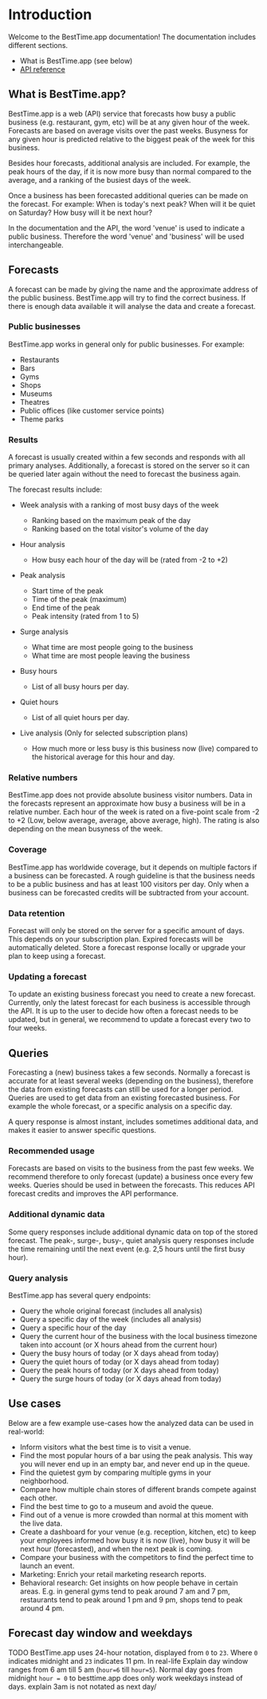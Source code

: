 
# Introduction

Welcome to the BestTime.app documentation! The documentation includes different sections.

* What is BestTime.app (see below)
* [API reference](#api-reference)


## What is BestTime.app?

BestTime.app is a web (API) service that forecasts how busy a public business (e.g. restaurant, gym, etc) will be at any given hour of the week. Forecasts are based on average visits over the past weeks. Busyness for any given hour is predicted relative to the biggest peak of the week for this business.

Besides hour forecasts, additional analysis are included. For example, the peak hours of the day, if it is now more busy than normal compared to the average, and a ranking of the busiest days of the week.

Once a business has been forecasted additional queries can be made on the forecast. For example: When is today's next peak? When will it be quiet on Saturday? How busy will it be next hour? 


<aside class="notice">
In the documentation and the API, the word 'venue' is used to indicate a public business. Therefore the word 'venue' and 'business' will be used interchangeable.
</aside>

## Forecasts

A forecast can be made by giving the name and the approximate address of the public business. BestTime.app will try to find the correct business. If there is enough data available it will analyse the data and create a forecast. 

### Public businesses
BestTime.app works in general only for public businesses. For example:

* Restaurants
* Bars
* Gyms
* Shops
* Museums
* Theatres
* Public offices (like customer service points)
* Theme parks

### Results
A forecast is usually created within a few seconds and responds with all primary analyses. Additionally, a forecast is stored on the server so it can be queried later again without the need to forecast the business again.

The forecast results include:

- Week analysis with a ranking of most busy days of the week
    - Ranking based on the maximum peak of the day
    - Ranking based on the total visitor's volume of the day
- Hour analysis
    - How busy each hour of the day will be (rated from -2 to +2)
- Peak analysis
    - Start time of the peak
    - Time of the peak (maximum)
    - End time of the peak
    - Peak intensity (rated from 1 to 5)
- Surge analysis
    - What time are most people going to the business 
    - What time are most people leaving the business
- Busy hours
    - List of all busy hours per day.
- Quiet hours
    - List of all quiet hours per day.

- Live analysis (Only for selected subscription plans)
    - How much more or less busy is this business now (live) compared to the historical average for this hour and day.

### Relative numbers

BestTime.app does not provide absolute business visitor numbers. Data in the forecasts represent an approximate how busy a business will be in a relative number. Each hour of the week is rated on a five-point scale from -2 to +2 (Low, below average, average, above average, high). The rating is also depending on the mean busyness of the week.

### Coverage
BestTime.app has worldwide coverage, but it depends on multiple factors if a business can be forecasted. A rough guideline is that the business needs to be a public business and has at least 100 visitors per day. Only when a business can be forecasted credits will be subtracted from your account.

### Data retention
Forecast will only be stored on the server for a specific amount of days. This depends on your subscription plan. Expired forecasts will be automatically deleted. Store a forecast response locally or upgrade your plan to keep using a forecast.

### Updating a forecast
To update an existing business forecast you need to create a new forecast. Currently, only the latest forecast for each business is accessible through the API. It is up to the user to decide how often a forecast needs to be updated, but in general, we recommend to update a forecast every two to four weeks. 

## Queries
Forecasting a (new) business takes a few seconds. Normally a forecast is accurate for at least several weeks (depending on the business), therefore the data from existing forecasts can still be used for a longer period. Queries are used to get data from an existing forecasted business. For example the whole forecast, or a specific analysis on a specific day.

A query response is almost instant, includes sometimes additional data, and makes it easier to answer specific questions.

### Recommended usage
Forecasts are based on visits to the business from the past few weeks. We recommend therefore to only forecast (update) a business once every few weeks. Queries should be used in between the forecasts. This reduces API forecast credits and improves the API performance.

### Additional dynamic data
Some query responses include additional dynamic data on top of the stored forecast. 
The peak-, surge-, busy-, quiet analysis query responses include the time remaining until the next event (e.g. 2,5 hours until the first busy hour).

### Query analysis
BestTime.app has several query endpoints:

- Query the whole original forecast (includes all analysis)
- Query a specific day of the week (includes all analysis)
- Query a specific hour of the day 
- Query the current hour of the business with the local business timezone taken into account (or X hours ahead from the current hour)
- Query the busy hours of today (or X days ahead from today)
- Query the quiet hours of today (or X days ahead from today)
- Query the peak hours of today (or X days ahead from today)
- Query the surge hours of today (or X days ahead from today)


## Use cases
Below are a few example use-cases how the analyzed data can be used in real-world:

- Inform visitors what the best time is to visit a venue.
- Find the most popular hours of a bar using the peak analysis. This way you will never end up in an empty bar, and never end up in the queue.
- Find the quietest gym by comparing multiple gyms in your neighborhood.
- Compare how multiple chain stores of different brands compete against each other.
- Find the best time to go to a museum and avoid the queue.
- Find out of a venue is more crowded than normal at this moment with the live data.
- Create a dashboard for your venue (e.g. reception, kitchen, etc) to keep your employees informed how busy it is now (live), how busy it will be next hour (forecasted), and when the next peak is coming.
- Compare your business with the competitors to find the perfect time to launch an event.
- Marketing: Enrich your retail marketing research reports.
- Behavioral research: Get insights on how people behave in certain areas. E.g. in general gyms tend to peak around 7 am and 7 pm, restaurants tend to peak around 1 pm and 9 pm, shops tend to peak around 4 pm.


## Forecast day window and weekdays
TODO
BestTime.app uses 24-hour notation, displayed from `0` to `23`. Where `0` indicates midnight and `23` indicates 11 pm. In real-life 
Explain day window ranges from 6 am till 5 am (`hour=6` till `hour=5`). 
Normal day goes from midnight `hour = 0` to 
besttime.app does only work weekdays instead of days.
explain 3am is not notated as next day/